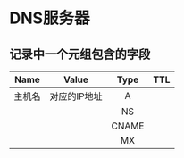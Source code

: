 # DNS服务器

## 记录中一个元组包含的字段

|  Name  | Value        | Type  | TTL  |
| :----: | ------------ | :---: | :--: |
| 主机名 | 对应的IP地址 |   A   |      |
|        |              |  NS   |      |
|        |              | CNAME |      |
|        |              |  MX   |      |



